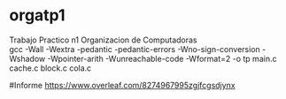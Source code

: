 # orgatp1
Trabajo Practico n1 Organizacion de Computadoras  
gcc -Wall -Wextra -pedantic -pedantic-errors -Wno-sign-conversion -Wshadow -Wpointer-arith -Wunreachable-code -Wformat=2 -o tp  main.c cache.c block.c cola.c

#Informe
https://www.overleaf.com/8274967995zgjfcgsdjynx
